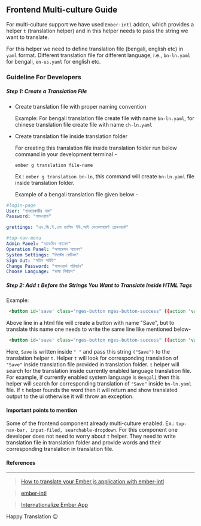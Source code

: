 ## Frontend Multi-culture Guide

For multi-culture support we have used `Ember-intl` addon, which provides a helper `t` 
(translation helper) and in this helper needs to pass the string we want to translate.


For this helper we need to define translation file (bengali, english etc) in `yaml` format. 
Different translation file for different language, i.e., `bn-ln.yaml` for bengali, `en-us.yaml`
for english etc.

### Guideline For Developers
##### Step 1: Create a Translation File

- Create translation file with proper naming convention
  
  Example: For bengali translation file create file with name `bn-ln.yaml`, for chinese translation
  file create file with name `ch-ln.yaml`  
- Create translation file inside translation folder

  For creating this translation file inside translation folder run below command in your 
  development terminal -
  
  `ember g translation file-name` 
  
  Ex.: `ember g translation bn-ln`, this command will create `bn-ln.yaml` file inside
  translation folder.
  
  
  Example of a bengali translation file given below -
  
```yaml
#login-page
User: "ব্যবহারকারীর নাম"
Password: "পাসওয়ার্ড"

grettings: "এন.জি.ই.এস ৱ্যাপিড ইউ.আই ডেভেলপমেন্ট ফ্রেমওয়ার্ক"

#top-nav-menu
Admin Panel: "অ্যাডমিন প্যানেল"
Operation Panel: "অপারেশন প্যানেল"
System Settings: "সিস্টেম সেটিংস"
Sign Out: "সাইন আউট"
Change Password: "পাসওয়ার্ড পরিবর্তন"
Choose Language: "ভাষা নির্বাচন"
```

##### Step 2: Add `t` Before the Strings You Want to Translate Inside HTML Tags

Example:
```html
 <button id='save' class="nges-button nges-button-success" {{action 'validate'}}>Save</button>
```
 Above line in a html file will create a button with name "Save", but to translate this name one needs 
 to write the same line like mentioned below-

```html
 <button id='save' class="nges-button nges-button-success" {{action 'validate'}}>{{t "Save"}}</button>
```
Here, `Save` is written inside `" "` and pass this string `("Save")` to the translation helper `t`. Helper `t` will look for
corresponding translation of `"Save"` inside translation file provided in translation folder. `t`
helper will search for the translation inside currently enabled language translation file. For example, if
currently enabled system language is `Bengali` then this helper will search for corresponding translation of `"Save"` inside
`bn-ln.yaml` file. If `t` helper founds the word then it will return and show translated output to the ui otherwise
it will throw an exception.

#### Important points to mention
Some of the frontend component already multi-culture enabled. Ex.: `top-nav-bar, input-filed, searchable-dropdown`. For
this component one developer does not need to worry about `t` helper. They need to write translation file in translation
folder and provide words and their corresponding translation in translation file.



#### References
___
>[How to translate your Ember.js application with ember-intl](https://www.codeandweb.com/babeledit/tutorials/how-to-translate-your-ember-app-with-ember-intl)

>[ember-intl](https://github.com/ember-intl/ember-intl)

>[Internationalize Ember App](https://ember-intl.github.io/ember-intl/)


Happy Translation :wink: 
